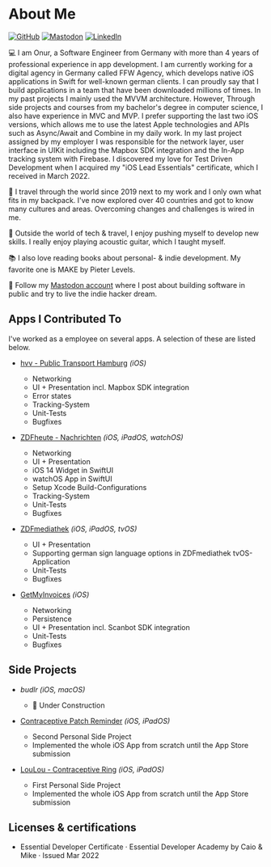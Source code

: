 # About Me

[![GitHub](https://img.shields.io/badge/GitHub-%40nryrk-171515.svg)](https://github.com/nryrk)
[![Mastodon](https://img.shields.io/badge/Mastodon-%40onuryrk-%235648d3)](https://mastodon.social/@onuryrk)
[![LinkedIn](https://img.shields.io/badge/Linked-in-0e76a8.svg)](https://www.linkedin.com/in/onur-y/)

💻 I am Onur, a Software Engineer from Germany with more than 4 years of professional experience in app development.
I am currently working for a digital agency in Germany called FFW Agency, which develops native iOS applications in Swift for well-known german clients. I can proudly say that I build applications in a team that have been downloaded millions of times. 
In my past projects I mainly used the MVVM architecture. However, Through side projects and courses from my bachelor's degree in computer science, I also have experience in MVC and MVP. I prefer supporting the last two iOS versions, which allows me to use the latest Apple technologies and APIs such as Async/Await and Combine in my daily work. 
In my last project assigned by my employer I was responsible for the network layer, user interface in UIKit including the Mapbox SDK integration and the In-App tracking system with Firebase. 
I discovered my love for Test Driven Development when I acquired my "iOS Lead Essentials" certificate, which I received in March 2022.

🎒 I travel through the world since 2019 next to my work and I only own what fits in my backpack. I've now explored over 40 countries and got to know many cultures and areas. Overcoming changes and challenges is wired in me.

🎸 Outside the world of tech & travel, I enjoy pushing myself to develop new skills. I really enjoy playing acoustic guitar, which I taught myself.

📚 I also love reading books about personal- & indie development. My favorite one is MAKE by Pieter Levels.

🐘 Follow my [Mastodon account](https://mastodon.social/@onuryrk) where I post about building software in public and try to live the indie hacker dream. 

## Apps I Contributed To

I've worked as a employee on several apps. A selection of these are listed below.

* [hvv - Public Transport Hamburg](https://apps.apple.com/us/app/hvv-hamburg-bus-bahn/id501995569) *(iOS)*
  * Networking 
  * UI + Presentation incl. Mapbox SDK integration
  * Error states
  * Tracking-System
  * Unit-Tests
  * Bugfixes
* [ZDFheute - Nachrichten](https://apps.apple.com/us/app/zdfheute-nachrichten/id605390815) *(iOS, iPadOS, watchOS)*
  * Networking 
  * UI + Presentation
  * iOS 14 Widget in SwiftUI
  * watchOS App in SwiftUI
  * Setup Xcode Build-Configurations
  * Tracking-System
  * Unit-Tests
  * Bugfixes
* [ZDFmediathek](https://apps.apple.com/us/app/zdfmediathek/id437025413) *(iOS, iPadOS, tvOS)*
  * UI + Presentation
  * Supporting german sign language options in ZDFmediathek tvOS-Application
  * Unit-Tests
  * Bugfixes

* [GetMyInvoices](https://apps.apple.com/us/app/getmyinvoices/id1453029146) *(iOS)*
  * Networking
  * Persistence
  * UI + Presentation incl. Scanbot SDK integration
  * Unit-Tests
  * Bugfixes

## Side Projects

* *budlr* *(iOS, macOS)*
  * 🚧 Under Construction

* [Contraceptive Patch Reminder](https://apps.apple.com/us/app/contraceptive-patch-reminder/id1357603512) *(iOS, iPadOS)*
  * Second Personal Side Project
  * Implemented the whole iOS App from scratch until the App Store submission

* [LouLou - Contraceptive Ring](https://apps.apple.com/us/app/circle-contraceptive-ring/id1469869691)  *(iOS, iPadOS)*
  * First Personal Side Project
  * Implemented the whole iOS App from scratch until the App Store submission

## Licenses & certifications
* Essential Developer Certificate · Essential Developer Academy by Caio & Mike · Issued Mar 2022

